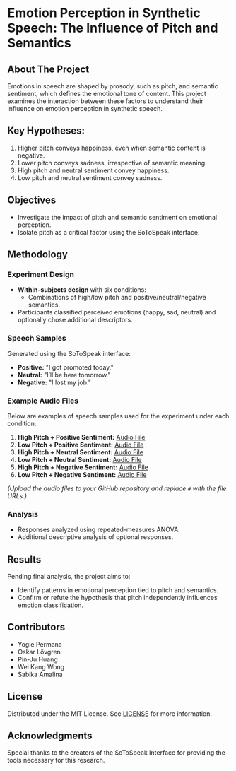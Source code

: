 # Emotion Perception in Synthetic Speech: The Influence of Pitch and Semantics

## About The Project
Emotions in speech are shaped by prosody, such as pitch, and semantic sentiment, which defines the emotional tone of content. This project examines the interaction between these factors to understand their influence on emotion perception in synthetic speech.

## Key Hypotheses:
1. Higher pitch conveys happiness, even when semantic content is negative.
2. Lower pitch conveys sadness, irrespective of semantic meaning.
3. High pitch and neutral sentiment convey happiness.
4. Low pitch and neutral sentiment convey sadness.

## Objectives
- Investigate the impact of pitch and semantic sentiment on emotional perception.
- Isolate pitch as a critical factor using the SoToSpeak interface.

## Methodology
### Experiment Design
- **Within-subjects design** with six conditions:
  - Combinations of high/low pitch and positive/neutral/negative semantics.
- Participants classified perceived emotions (happy, sad, neutral) and optionally chose additional descriptors.

### Speech Samples
Generated using the SoToSpeak interface:
- **Positive:** "I got promoted today."
- **Neutral:** "I’ll be here tomorrow."
- **Negative:** "I lost my job."

### Example Audio Files
Below are examples of speech samples used for the experiment under each condition:

1. **High Pitch + Positive Sentiment:** [Audio File](#)  
2. **Low Pitch + Positive Sentiment:** [Audio File](#)  
3. **High Pitch + Neutral Sentiment:** [Audio File](#)  
4. **Low Pitch + Neutral Sentiment:** [Audio File](#)  
5. **High Pitch + Negative Sentiment:** [Audio File](#)  
6. **Low Pitch + Negative Sentiment:** [Audio File](#)  

*(Upload the audio files to your GitHub repository and replace `#` with the file URLs.)*

### Analysis
- Responses analyzed using repeated-measures ANOVA.
- Additional descriptive analysis of optional responses.

## Results
Pending final analysis, the project aims to:
- Identify patterns in emotional perception tied to pitch and semantics.
- Confirm or refute the hypothesis that pitch independently influences emotion classification.

## Contributors
- Yogie Permana
- Oskar Lövgren
- Pin-Ju Huang
- Wei Kang Wong
- Sabika Amalina

## License
Distributed under the MIT License. See [LICENSE](LICENSE) for more information.

## Acknowledgments
Special thanks to the creators of the SoToSpeak Interface for providing the tools necessary for this research.
